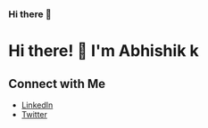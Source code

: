### Hi there 👋


# Hi there! 👋 I'm Abhishik k



## Connect with Me
- [LinkedIn](linkedin.com/in/abhishik-karmakar)
- [Twitter](https://twitter.com/abhishikkarma3)


